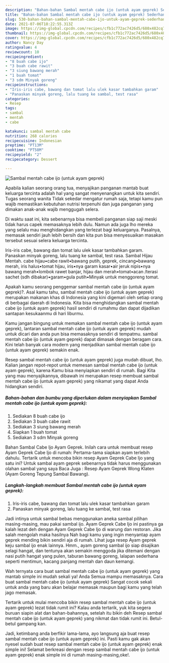 ```yaml
---
description: "Bahan-bahan Sambal mentah cabe ijo (untuk ayam geprek) Sederhana Untuk Jualan"
title: "Bahan-bahan Sambal mentah cabe ijo (untuk ayam geprek) Sederhana Untuk Jualan"
slug: 530-bahan-bahan-sambal-mentah-cabe-ijo-untuk-ayam-geprek-sederhana-untuk-jualan
date: 2021-07-06T18:22:55.313Z
image: https://img-global.cpcdn.com/recipes/cfb1c772ac7426d5/680x482cq70/sambal-mentah-cabe-ijo-untuk-ayam-geprek-foto-resep-utama.jpg
thumbnail: https://img-global.cpcdn.com/recipes/cfb1c772ac7426d5/680x482cq70/sambal-mentah-cabe-ijo-untuk-ayam-geprek-foto-resep-utama.jpg
cover: https://img-global.cpcdn.com/recipes/cfb1c772ac7426d5/680x482cq70/sambal-mentah-cabe-ijo-untuk-ayam-geprek-foto-resep-utama.jpg
author: Nancy Day
ratingvalue: 4
reviewcount: 10
recipeingredient:
- "8 buah cabe ijo"
- "3 buah cabe rawit"
- "3 siung bawang merah"
- "1 buah tomat"
- "3 sdm Minyak goreng"
recipeinstructions:
- "Iris-iris cabe, bawang dan tomat lalu ulek kasar tambahkan garam"
- "Panaskan minyak goreng, lalu tuang ke sambal, test rasa"
categories:
- Resep
tags:
- sambal
- mentah
- cabe

katakunci: sambal mentah cabe 
nutrition: 268 calories
recipecuisine: Indonesian
preptime: "PT13M"
cooktime: "PT58M"
recipeyield: "2"
recipecategory: Dessert

---
```



![Sambal mentah cabe ijo (untuk ayam geprek)](https://img-global.cpcdn.com/recipes/cfb1c772ac7426d5/680x482cq70/sambal-mentah-cabe-ijo-untuk-ayam-geprek-foto-resep-utama.jpg)

Apabila kalian seorang orang tua, menyajikan panganan mantab buat keluarga tercinta adalah hal yang sangat menyenangkan untuk kita sendiri. Tugas seorang  wanita Tidak sekedar mengatur rumah saja, tetapi kamu pun wajib memastikan kebutuhan nutrisi terpenuhi dan juga panganan yang dimakan anak-anak wajib menggugah selera.

Di waktu  saat ini, kita sebenarnya bisa membeli panganan siap saji meski tidak harus capek memasaknya lebih dulu. Namun ada juga lho mereka yang selalu mau menghidangkan yang terlezat bagi keluarganya. Pasalnya, memasak sendiri jauh lebih bersih dan kita pun bisa menyesuaikan masakan tersebut sesuai selera keluarga tercinta. 

Iris-iris cabe, bawang dan tomat lalu ulek kasar tambahkan garam. Panaskan minyak goreng, lalu tuang ke sambal, test rasa. Sambal Hijau Mentah. cabe hijau•cabe rawit•bawang putih, geprek, cincang•bawang merah, iris halus•tomat hijau, iris•nya garam kasar•air jeruk nipis•nya bawang merah•lombok rawet banjar, hijau dan merah•tomat•acan /terasi sachet (sdh dibakar)•garam•gula putih•Minyak untuk menggoreng tomat.

Apakah kamu seorang penggemar sambal mentah cabe ijo (untuk ayam geprek)?. Asal kamu tahu, sambal mentah cabe ijo (untuk ayam geprek) merupakan makanan khas di Indonesia yang kini digemari oleh setiap orang di berbagai daerah di Indonesia. Kita bisa menghidangkan sambal mentah cabe ijo (untuk ayam geprek) hasil sendiri di rumahmu dan dapat dijadikan santapan kesukaanmu di hari liburmu.

Kamu jangan bingung untuk memakan sambal mentah cabe ijo (untuk ayam geprek), lantaran sambal mentah cabe ijo (untuk ayam geprek) mudah untuk dicari dan anda pun bisa memasaknya sendiri di tempatmu. sambal mentah cabe ijo (untuk ayam geprek) dapat dimasak dengan beragam cara. Kini telah banyak cara modern yang menjadikan sambal mentah cabe ijo (untuk ayam geprek) semakin enak.

Resep sambal mentah cabe ijo (untuk ayam geprek) juga mudah dibuat, lho. Kalian jangan repot-repot untuk memesan sambal mentah cabe ijo (untuk ayam geprek), karena Kamu bisa menyiapkan sendiri di rumah. Bagi Kita yang mau menyajikannya, dibawah ini merupakan resep membuat sambal mentah cabe ijo (untuk ayam geprek) yang nikamat yang dapat Anda hidangkan sendiri.

<!--inarticleads1-->

##### Bahan-bahan dan bumbu yang diperlukan dalam menyiapkan Sambal mentah cabe ijo (untuk ayam geprek):

1. Sediakan 8 buah cabe ijo
1. Sediakan 3 buah cabe rawit
1. Sediakan 3 siung bawang merah
1. Siapkan 1 buah tomat
1. Sediakan 3 sdm Minyak goreng


Bahan Sambal Cabe Ijo Ayam Geprek. Inilah cara untuk membuat resep Ayam Geprek Cabe Ijo di rumah: Pertama-tama siapkan ayam terlebih dahulu. Tertarik untuk mencoba bikin resep Ayam Geprek Cabe Ijo yang satu ini? Untuk sambal ayam geprek sebenarnya tidak harus menggunakan olahan sambal yang saya Baca Juga : Resep Ayam Geprek Wong Klaten (Ayam Goreng Tepung Sambal Bawang). 

<!--inarticleads2-->

##### Langkah-langkah membuat Sambal mentah cabe ijo (untuk ayam geprek):

1. Iris-iris cabe, bawang dan tomat lalu ulek kasar tambahkan garam
1. Panaskan minyak goreng, lalu tuang ke sambal, test rasa


Jadi intinya untuk sambal bebas menggunakan aneka sambal pilihan masing-masing, mau pakai sambal ijo. Ayam Geprek Cabe Ijo ini pastinya ga kalah lezat deh dengan Ayam Geprek Cabe Ijo di warung dan restoran. Jika salah mengolah maka hasilnya Nah bagi kamu yang ingin menyantap ayam geprek mending bikin sendiri aja di rumah. Lihat juga resep Ayam geprek keju sambal ijo enak lainnya. Hmm., ayam goreng sambal ijo siap disajikan selagi hangat, dan tentunya akan semakin menggoda jika ditemani dengan nasi putih hangat yang pulen, taburan bawang goreng, lalapan sederhana seperti mentimun, kacang panjang mentah dan daun kemangi. 

Wah ternyata cara buat sambal mentah cabe ijo (untuk ayam geprek) yang mantab simple ini mudah sekali ya! Anda Semua mampu memasaknya. Cara buat sambal mentah cabe ijo (untuk ayam geprek) Sangat cocok sekali untuk anda yang baru akan belajar memasak maupun bagi kamu yang telah jago memasak.

Tertarik untuk mulai mencoba bikin resep sambal mentah cabe ijo (untuk ayam geprek) lezat tidak rumit ini? Kalau anda tertarik, yuk kita segera buruan siapin alat dan bahan-bahannya, setelah itu bikin deh Resep sambal mentah cabe ijo (untuk ayam geprek) yang nikmat dan tidak rumit ini. Betul-betul gampang kan. 

Jadi, ketimbang anda berfikir lama-lama, ayo langsung aja buat resep sambal mentah cabe ijo (untuk ayam geprek) ini. Pasti kamu gak akan nyesel sudah buat resep sambal mentah cabe ijo (untuk ayam geprek) enak simple ini! Selamat berkreasi dengan resep sambal mentah cabe ijo (untuk ayam geprek) enak simple ini di rumah masing-masing,oke!.

